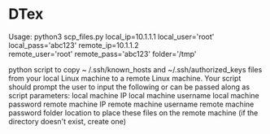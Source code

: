 # DTex
Usage: python3 scp_files.py local_ip=10.1.1.1 local_user='root' local_pass='abc123' remote_ip=10.1.1.2 \
remote_user='root' remote_pass='abc123' folder='/tmp'

python script to copy ~ /.ssh/known_hosts and ~/.ssh/authorized_keys files from your local Linux machine to a remote Linux machine. Your script should prompt the user to input the following or can be passed along as script parameters:
local machine IP
local machine username
local machine password
remote machine IP
remote machine username
remote machine password
folder location to place these files on the remote machine (if the directory doesn't exist, create one)
